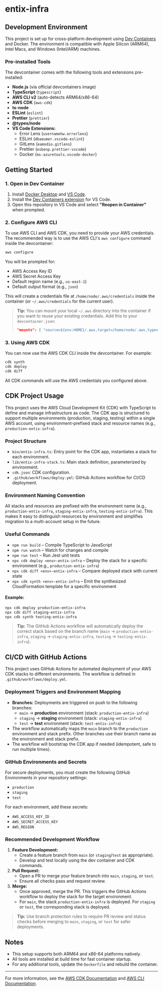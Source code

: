# entix-infra

## Development Environment

This project is set up for cross-platform development using [Dev Containers](https://containers.dev/) and Docker. The environment is compatible with Apple Silicon (ARM64), Intel Macs, and Windows (Intel/ARM) machines.

### Pre-installed Tools

The devcontainer comes with the following tools and extensions pre-installed:

- **Node.js** (via official devcontainers image)
- **TypeScript** (`typescript`)
- **AWS CLI v2** (auto-detects ARM64/x86-64)
- **AWS CDK** (`aws-cdk`)
- **ts-node**
- **ESLint** (`eslint`)
- **Prettier** (`prettier`)
- **@types/node**
- **VS Code Extensions:**
  - Error Lens (`usernamehw.errorlens`)
  - ESLint (`dbaeumer.vscode-eslint`)
  - GitLens (`eamodio.gitlens`)
  - Prettier (`esbenp.prettier-vscode`)
  - Docker (`ms-azuretools.vscode-docker`)

## Getting Started

### 1. Open in Dev Container

1. Install [Docker Desktop](https://www.docker.com/products/docker-desktop/) and [VS Code](https://code.visualstudio.com/).
2. Install the [Dev Containers extension](https://marketplace.visualstudio.com/items?itemName=ms-vscode-remote.remote-containers) for VS Code.
3. Open this repository in VS Code and select **"Reopen in Container"** when prompted.

### 2. Configure AWS CLI

To use AWS CLI and AWS CDK, you need to provide your AWS credentials. The recommended way is to use the AWS CLI's `aws configure` command inside the devcontainer:

```sh
aws configure
```

You will be prompted for:

- AWS Access Key ID
- AWS Secret Access Key
- Default region name (e.g., `us-east-1`)
- Default output format (e.g., `json`)

This will create a credentials file at `/home/node/.aws/credentials` inside the container (or `~/.aws/credentials` for the current user).

> **Tip:** You can mount your local `~/.aws` directory into the container if you want to reuse your existing credentials. Add this to your `devcontainer.json`:
>
> ```json
> "mounts": [ "source=${env:HOME}/.aws,target=/home/node/.aws,type=bind,consistency=cached" ]
> ```

### 3. Using AWS CDK

You can now use the AWS CDK CLI inside the devcontainer. For example:

```sh
cdk synth
cdk deploy
cdk diff
```

All CDK commands will use the AWS credentials you configured above.

## CDK Project Usage

This project uses the AWS Cloud Development Kit (CDK) with TypeScript to define and manage infrastructure as code. The CDK app is structured to support multiple environments (production, staging, testing) within a single AWS account, using environment-prefixed stack and resource names (e.g., `production-entix-infra`).

### Project Structure

- `bin/entix-infra.ts`: Entry point for the CDK app, instantiates a stack for each environment.
- `lib/entix-infra-stack.ts`: Main stack definition, parameterized by environment.
- `cdk.json`: CDK configuration.
- `.github/workflows/deploy.yml`: GitHub Actions workflow for CI/CD deployment.

### Environment Naming Convention

All stacks and resources are prefixed with the environment name (e.g., `production-entix-infra`, `staging-entix-infra`, `testing-entix-infra`). This makes it easy to distinguish resources by environment and simplifies migration to a multi-account setup in the future.

### Useful Commands

- `npm run build` – Compile TypeScript to JavaScript
- `npm run watch` – Watch for changes and compile
- `npm run test` – Run Jest unit tests
- `npx cdk deploy <env>-entix-infra` – Deploy the stack for a specific environment (e.g., `production-entix-infra`)
- `npx cdk diff <env>-entix-infra` – Compare deployed stack with current state
- `npx cdk synth <env>-entix-infra` – Emit the synthesized CloudFormation template for a specific environment

#### Example:

```sh
npx cdk deploy production-entix-infra
npx cdk diff staging-entix-infra
npx cdk synth testing-entix-infra
```

> **Tip:** The GitHub Actions workflow will automatically deploy the correct stack based on the branch name (`main` → `production-entix-infra`, `staging` → `staging-entix-infra`, `testing` → `testing-entix-infra`).

## CI/CD with GitHub Actions

This project uses GitHub Actions for automated deployment of your AWS CDK stacks to different environments. The workflow is defined in `.github/workflows/deploy.yml`.

### Deployment Triggers and Environment Mapping

- **Branches:** Deployments are triggered on push to the following branches:
  - `main` → **production** environment (stack: `production-entix-infra`)
  - `staging` → **staging** environment (stack: `staging-entix-infra`)
  - `test` → **test** environment (stack: `test-entix-infra`)
- The workflow automatically maps the `main` branch to the `production` environment and stack prefix. Other branches use their branch name as the environment and stack prefix.
- The workflow will bootstrap the CDK app if needed (idempotent, safe to run multiple times).

### GitHub Environments and Secrets

For secure deployments, you must create the following GitHub Environments in your repository settings:

- `production`
- `staging`
- `test`

For each environment, add these secrets:

- `AWS_ACCESS_KEY_ID`
- `AWS_SECRET_ACCESS_KEY`
- `AWS_REGION`

### Recommended Development Workflow

1. **Feature Development:**
   - Create a feature branch from `main` (or `staging`/`test` as appropriate).
   - Develop and test locally using the dev container and CDK commands.
2. **Pull Request:**
   - Open a PR to merge your feature branch into `main`, `staging`, or `test`.
   - Ensure all checks pass and request review.
3. **Merge:**
   - Once approved, merge the PR. This triggers the GitHub Actions workflow to deploy the stack for the target environment.
   - For `main`, the stack `production-entix-infra` is deployed. For `staging` or `test`, the corresponding stack is deployed.

> **Tip:** Use branch protection rules to require PR review and status checks before merging to `main`, `staging`, or `test` for safer deployments.

## Notes

- This setup supports both ARM64 and x86-64 platforms natively.
- All tools are installed at build time for fast container startup.
- For any additional tools, update the `Dockerfile` and rebuild the container.

---

For more information, see the [AWS CDK Documentation](https://docs.aws.amazon.com/cdk/latest/guide/home.html) and [AWS CLI Documentation](https://docs.aws.amazon.com/cli/latest/userguide/cli-chap-welcome.html).
